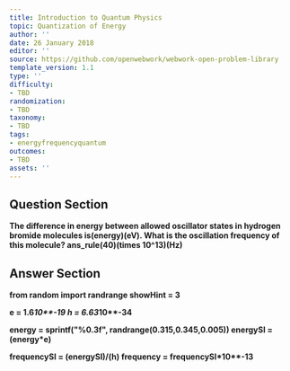 ```yaml
---
title: Introduction to Quantum Physics
topic: Quantization of Energy
author: ''
date: 26 January 2018
editor: ''
source: https://github.com/openwebwork/webwork-open-problem-library
template_version: 1.1
type: ''
difficulty:
- TBD
randomization:
- TBD
taxonomy:
- TBD
tags:
- energyfrequencyquantum
outcomes:
- TBD
assets: ''
---
```


## Question Section 

<b>
The difference in energy between allowed oscillator states in hydrogen bromide molecules is(energy)(eV). What is the oscillation frequency of this molecule?
ans_rule(40)(times 10^13)(Hz)



## Answer Section

from random import randrange
showHint = 3

e = 1.6*10**-19
h = 6.63*10**-34

energy = sprintf("%0.3f", randrange(0.315,0.345,0.005))
energySI = (energy*e)

frequencySI = (energySI)/(h)
frequency = frequencySI*10**-13